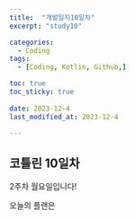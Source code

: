 ```yaml
---
title:  "개발일지10일차" 
excerpt: "study10"

categories:
  - Coding
tags:
  - [Coding, Kotlin, Github,]

toc: true
toc_sticky: true
 
date: 2023-12-4
last_modified_at: 2023-12-4

---
```



## 코틀린 10일차

2주차 월요일입니다!

오늘의 플랜은

